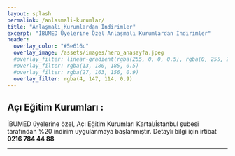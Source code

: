 ```yaml
---
layout: splash
permalink: /anlasmali-kurumlar/
title: "Anlaşmalı Kurumlardan İndirimler"
excerpt: "İBUMED Üyelerine Özel Anlaşmalı Kurumlardan İndirimler"
header:
  overlay_color: "#5e616c"
  overlay_image: /assets/images/hero_anasayfa.jpeg
  #overlay_filter: linear-gradient(rgba(255, 0, 0, 0.5), rgba(0, 255, 255, 0.5))
  #overlay_filter: rgba(13, 180, 185, 0.5)
  #overlay_filter: rgba(27, 163, 156, 0.9)
  overlay_filter: rgba(4, 147, 114, 0.9)
---
```



## Açı Eğitim Kurumları :

İBUMED üyelerine özel, Açı Eğitim Kurumları Kartal/İstanbul şubesi tarafından %20 indirim uygulanmaya başlanmıştır.
Detaylı bilgi için irtibat **0216 784 44 88**

--------

